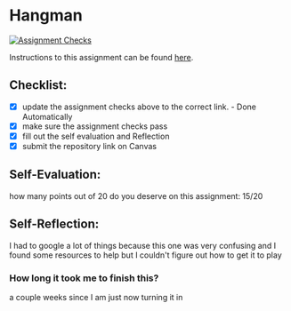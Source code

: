 Hangman
=====================
[![Assignment Checks](https://github.com/it3049c-fall22-henderson/hangman-jheasley02/actions/workflows/classroom.yml/badge.svg)](https://github.com/it3049c-fall22-henderson/hangman-jheasley02/actions/workflows/classroom.yml)

Instructions to this assignment can be found [here](#).

## Checklist:
- [x] update the assignment checks above to the correct link. - Done Automatically
- [x] make sure the assignment checks pass
- [x] fill out the self evaluation and Reflection
- [x] submit the repository link on Canvas

## Self-Evaluation:

how many points out of 20 do you deserve on this assignment:
15/20

## Self-Reflection:
I had to google a lot of things because this one was very confusing and I found some resources to help but I couldn't figure out how to get it to play

### How long it took me to finish this?
a couple weeks since I am just now turning it in